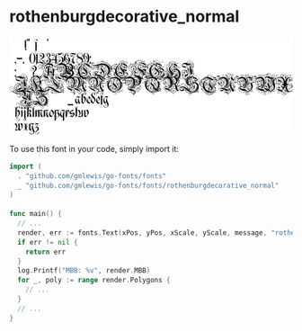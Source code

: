 # rothenburgdecorative_normal

![rothenburgdecorative_normal](rothenburgdecorative_normal.png)

To use this font in your code, simply import it:

```go
import (
  . "github.com/gmlewis/go-fonts/fonts"
  _ "github.com/gmlewis/go-fonts/fonts/rothenburgdecorative_normal"
)

func main() {
  // ...
  render, err := fonts.Text(xPos, yPos, xScale, yScale, message, "rothenburgdecorative_normal", Center)
  if err != nil {
    return err
  }
  log.Printf("MBB: %v", render.MBB)
  for _, poly := range render.Polygons {
    // ...
  }
  // ...
}
```
